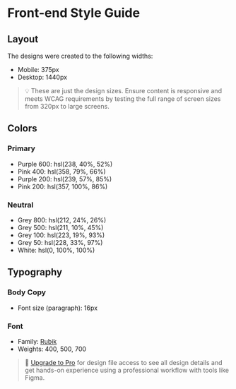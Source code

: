 # Front-end Style Guide

## Layout

The designs were created to the following widths:

- Mobile: 375px
- Desktop: 1440px

> 💡 These are just the design sizes. Ensure content is responsive and meets WCAG requirements by testing the full range of screen sizes from 320px to large screens.

## Colors

### Primary

- Purple 600: hsl(238, 40%, 52%)
- Pink 400: hsl(358, 79%, 66%)
- Purple 200: hsl(239, 57%, 85%)
- Pink 200: hsl(357, 100%, 86%)

### Neutral

- Grey 800: hsl(212, 24%, 26%)
- Grey 500: hsl(211, 10%, 45%)
- Grey 100: hsl(223, 19%, 93%)
- Grey 50: hsl(228, 33%, 97%)
- White: hsl(0, 100%, 100%)

## Typography

### Body Copy

- Font size (paragraph): 16px

### Font

- Family: [Rubik](https://fonts.google.com/specimen/Rubik)
- Weights: 400, 500, 700

> 💎 [Upgrade to Pro](https://www.frontendmentor.io/pro?ref=style-guide) for design file access to see all design details and get hands-on experience using a professional workflow with tools like Figma.
